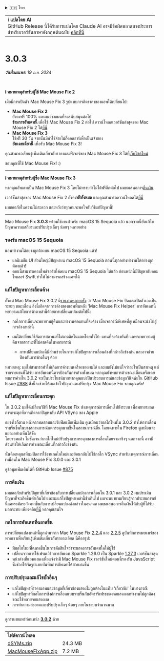 <details>
<summary>🇹🇭 ไทย</summary>

[🇬🇧 English (GitHub)](https://github.com/noah-nuebling/mac-mouse-fix/releases/tag/3.0.3)\
[🇦🇩 Català](https://redirect.macmousefix.com/?target=mmf-release&tag=3.0.3&locale=ca)\
[🇩🇪 Deutsch](https://redirect.macmousefix.com/?target=mmf-release&tag=3.0.3&locale=de)\
[🇪🇸 Español](https://redirect.macmousefix.com/?target=mmf-release&tag=3.0.3&locale=es)\
[🇫🇷 Français](https://redirect.macmousefix.com/?target=mmf-release&tag=3.0.3&locale=fr)\
[🇮🇩 Indonesia](https://redirect.macmousefix.com/?target=mmf-release&tag=3.0.3&locale=id)\
[🇮🇹 Italiano](https://redirect.macmousefix.com/?target=mmf-release&tag=3.0.3&locale=it)\
[🇭🇺 Magyar](https://redirect.macmousefix.com/?target=mmf-release&tag=3.0.3&locale=hu)\
[🇳🇱 Nederlands](https://redirect.macmousefix.com/?target=mmf-release&tag=3.0.3&locale=nl)\
[🇵🇱 Polski](https://redirect.macmousefix.com/?target=mmf-release&tag=3.0.3&locale=pl)\
[🇧🇷 Português (Brasil)](https://redirect.macmousefix.com/?target=mmf-release&tag=3.0.3&locale=pt-BR)\
[🇵🇹 Português (Portugal)](https://redirect.macmousefix.com/?target=mmf-release&tag=3.0.3&locale=pt-PT)\
[🇷🇴 Română](https://redirect.macmousefix.com/?target=mmf-release&tag=3.0.3&locale=ro)\
[🇸🇪 Svenska](https://redirect.macmousefix.com/?target=mmf-release&tag=3.0.3&locale=sv)\
[🇻🇳 Tiếng Việt](https://redirect.macmousefix.com/?target=mmf-release&tag=3.0.3&locale=vi)\
[🇹🇷 Türkçe](https://redirect.macmousefix.com/?target=mmf-release&tag=3.0.3&locale=tr)\
[🇨🇿 Čeština](https://redirect.macmousefix.com/?target=mmf-release&tag=3.0.3&locale=cs)\
[🇬🇷 Ελληνικά](https://redirect.macmousefix.com/?target=mmf-release&tag=3.0.3&locale=el)\
[🇷🇺 Русский](https://redirect.macmousefix.com/?target=mmf-release&tag=3.0.3&locale=ru)\
[🇺🇦 Українська](https://redirect.macmousefix.com/?target=mmf-release&tag=3.0.3&locale=uk)\
[🇮🇱 עברית](https://redirect.macmousefix.com/?target=mmf-release&tag=3.0.3&locale=he)\
[🇸🇦 العربية](https://redirect.macmousefix.com/?target=mmf-release&tag=3.0.3&locale=ar)\
[🇮🇳 हिन्दी](https://redirect.macmousefix.com/?target=mmf-release&tag=3.0.3&locale=hi)\
**🇹🇭 ไทย**\
[🇨🇳 中文 (简体)](https://redirect.macmousefix.com/?target=mmf-release&tag=3.0.3&locale=zh-Hans)\
[🇨🇳 中文 (繁體)](https://redirect.macmousefix.com/?target=mmf-release&tag=3.0.3&locale=zh-Hant)\
[🇭🇰 中文（香港)](https://redirect.macmousefix.com/?target=mmf-release&tag=3.0.3&locale=zh-HK)\
[🇯🇵 日本語](https://redirect.macmousefix.com/?target=mmf-release&tag=3.0.3&locale=ja)\
[🇰🇷 한국어](https://redirect.macmousefix.com/?target=mmf-release&tag=3.0.3&locale=ko)\
[Help translate Mac Mouse Fix to different languages!](https://github.com/noah-nuebling/mac-mouse-fix/discussions/731)
</details>
<table align=><td>
<b>ℹ️ แปลโดย AI</b><br>
GitHub Release นี้ได้รับการแปลโดย Claude AI อาจมีข้อผิดพลาดบางประการ<br>
สำหรับเวอร์ชันภาษาอังกฤษต้นฉบับ <a href="https://github.com/noah-nuebling/mac-mouse-fix/releases/tag/3.0.3">คลิกที่นี่</a>
</td></table>

<table></table>

# 3.0.3
***วันที่เผยแพร่:** 19 ก.ย. 2024*

<br>

**ℹ️ หมายเหตุสำหรับผู้ใช้ Mac Mouse Fix 2**

เมื่อมีการเปิดตัว Mac Mouse Fix 3 รูปแบบการคิดราคาของแอพได้เปลี่ยนไป:

- **Mac Mouse Fix 2**\
ยังคงฟรี 100% และผมวางแผนที่จะสนับสนุนต่อไป\
**ข้ามการอัพเดทนี้** เพื่อใช้ Mac Mouse Fix 2 ต่อไป ดาวน์โหลดเวอร์ชันล่าสุดของ Mac Mouse Fix 2 ได้[ที่นี่](https://redirect.macmousefix.com/?target=mmf2-latest&locale=th)
- **Mac Mouse Fix 3**\
ใช้ฟรี 30 วัน จากนั้นมีค่าใช้จ่ายไม่กี่ดอลลาร์เพื่อเป็นเจ้าของ\
**อัพเดทเดี๋ยวนี้** เพื่อรับ Mac Mouse Fix 3!

คุณสามารถเรียนรู้เพิ่มเติมเกี่ยวกับราคาและฟีเจอร์ของ Mac Mouse Fix 3 ได้ที่[เว็บไซต์ใหม่](https://macmousefix.com/)

ขอบคุณที่ใช้ Mac Mouse Fix! :)

---

**ℹ️ หมายเหตุสำหรับผู้ซื้อ Mac Mouse Fix 3**

หากคุณอัพเดทเป็น Mac Mouse Fix 3 โดยไม่ทราบว่าไม่ได้ฟรีอีกต่อไป ผมขอเสนอการ[คืนเงิน](https://redirect.macmousefix.com/?target=mmf-apply-for-refund&locale=th)

เวอร์ชันล่าสุดของ Mac Mouse Fix 2 ยังคง**ฟรีทั้งหมด** และคุณสามารถดาวน์โหลดได้[ที่นี่](https://redirect.macmousefix.com/?target=mmf2-latest&locale=th)

ผมขออภัยในความไม่สะดวก และหวังว่าทุกคนจะพอใจกับวิธีแก้ปัญหานี้!

---

Mac Mouse Fix **3.0.3** พร้อมใช้งานสำหรับ macOS 15 Sequoia แล้ว นอกจากนี้ยังแก้ไขปัญหาความเสถียรและปรับปรุงเล็กๆ น้อยๆ หลายอย่าง

### รองรับ macOS 15 Sequoia

แอพทำงานได้อย่างถูกต้องบน macOS 15 Sequoia แล้ว!

- แอนิเมชัน UI ส่วนใหญ่มีปัญหาบน macOS 15 Sequoia ตอนนี้ทุกอย่างทำงานได้อย่างถูกต้องแล้ว!
- ตอนนี้สามารถคอมไพล์ซอร์สโค้ดบน macOS 15 Sequoia ได้แล้ว ก่อนหน้านี้มีปัญหากับคอมไพเลอร์ Swift ทำให้ไม่สามารถสร้างแอพได้

### แก้ไขปัญหาการเลื่อนค้าง

ตั้งแต่ Mac Mouse Fix 3.0.2 มี[รายงานหลายครั้ง](https://github.com/noah-nuebling/mac-mouse-fix/issues/988) ว่า Mac Mouse Fix ปิดและเปิดตัวเองเป็นระยะๆ ขณะเลื่อน สิ่งนี้เกิดจากการค้างของแอพพื้นหลัง 'Mac Mouse Fix Helper' การอัพเดทนี้พยายามแก้ไขการค้างเหล่านี้ด้วยการเปลี่ยนแปลงต่อไปนี้:

- กลไกการเลื่อนจะพยายามกู้คืนและทำงานต่อแทนที่จะค้าง เมื่อเจอกรณีพิเศษที่ดูเหมือนจะนำไปสู่การค้างเหล่านี้
- ผมได้เปลี่ยนวิธีจัดการสถานะที่ไม่คาดคิดในแอพโดยทั่วไป: แทนที่จะค้างทันที แอพจะพยายามกู้คืนจากสถานะที่ไม่คาดคิดในหลายกรณี

    - การเปลี่ยนแปลงนี้มีส่วนช่วยในการแก้ไขปัญหาการเลื่อนค้างที่กล่าวถึงข้างต้น และอาจช่วยป้องกันการค้างอื่นๆ ด้วย

หมายเหตุ: ผมไม่สามารถทำให้เกิดการค้างบนเครื่องของผมได้ และผมยังไม่แน่ใจว่าอะไรเป็นสาเหตุ แต่จากรายงานที่ได้รับ การอัพเดทนี้ควรป้องกันการค้างทั้งหมด หากคุณยังพบการค้างขณะเลื่อนหรือเคยพบการค้างใน 3.0.2 จะเป็นประโยชน์มากหากคุณแบ่งปันประสบการณ์และข้อมูลวินิจฉัยใน GitHub Issue [#988](https://github.com/noah-nuebling/mac-mouse-fix/issues/988) สิ่งนี้จะช่วยให้ผมเข้าใจปัญหาและปรับปรุง Mac Mouse Fix ขอบคุณครับ!

### แก้ไขปัญหาการเลื่อนกระตุก

ใน 3.0.2 ผมได้เปลี่ยนวิธีที่ Mac Mouse Fix ส่งเหตุการณ์การเลื่อนไปยังระบบ เพื่อพยายามลดการกระตุกที่อาจเกิดจากปัญหากับ API VSync ของ Apple

อย่างไรก็ตาม หลังจากทดสอบและรับฟีดแบ็กเพิ่มเติม ดูเหมือนว่ากลไกใหม่ใน 3.0.2 ทำให้การเลื่อนราบรื่นขึ้นในบางสถานการณ์แต่กระตุกมากขึ้นในสถานการณ์อื่น โดยเฉพาะใน Firefox ดูเหมือนจะแย่ลงอย่างเห็นได้ชัด\
โดยรวมแล้ว ไม่ชัดเจนว่ากลไกใหม่ปรับปรุงการกระตุกของการเลื่อนโดยรวมจริงๆ นอกจากนี้ อาจมีส่วนทำให้เกิดการค้างขณะเลื่อนที่กล่าวถึงข้างต้น

นั่นคือเหตุผลที่ผมปิดการใช้งานกลไกใหม่และย้อนกลับไปใช้กลไก VSync สำหรับเหตุการณ์การเลื่อนเหมือนใน Mac Mouse Fix 3.0.0 และ 3.0.1

ดูข้อมูลเพิ่มเติมได้ที่ GitHub Issue [#875](https://github.com/noah-nuebling/mac-mouse-fix/issues/875)

### การคืนเงิน

ผมขออภัยสำหรับปัญหาที่เกี่ยวข้องกับการเปลี่ยนแปลงการเลื่อนใน 3.0.1 และ 3.0.2 ผมประเมินปัญหาที่จะเกิดขึ้นต่ำเกินไป และผมแก้ไขปัญหาเหล่านี้ช้าเกินไป ผมจะพยายามเรียนรู้จากประสบการณ์นี้และระมัดระวังมากขึ้นกับการเปลี่ยนแปลงดังกล่าวในอนาคต ผมขอเสนอการคืนเงินให้กับผู้ที่ได้รับผลกระทบ เพียงคลิก[ที่นี่](https://redirect.macmousefix.com/?target=mmf-apply-for-refund&locale=th) หากคุณสนใจ

### กลไกการอัพเดทที่ฉลาดขึ้น

การเปลี่ยนแปลงเหล่านี้ถูกนำมาจาก Mac Mouse Fix [2.2.4](https://redirect.macmousefix.com/?target=mmf-release&tag=2.2.4&locale=th) และ [2.2.5](https://redirect.macmousefix.com/?target=mmf-release&tag=2.2.5&locale=th) ดูบันทึกการเผยแพร่ของพวกเขาเพื่อเรียนรู้เพิ่มเติมเกี่ยวกับรายละเอียด นี่คือสรุป:

- มีกลไกใหม่ที่ฉลาดขึ้นในการตัดสินใจว่าจะแสดงการอัพเดทใดให้ผู้ใช้
- เปลี่ยนจากการใช้เฟรมเวิร์กการอัพเดท Sparkle 1.26.0 เป็น Sparkle [1.27.3](https://github.com/sparkle-project/Sparkle/releases/tag/1.27.3) เวอร์ชันล่าสุด
- หน้าต่างที่แอพแสดงเพื่อแจ้งว่ามี Mac Mouse Fix เวอร์ชันใหม่ตอนนี้รองรับ JavaScript ซึ่งช่วยให้จัดรูปแบบบันทึกการอัพเดทได้สวยงามขึ้น

### การปรับปรุงและแก้ไขบั๊กอื่นๆ

- แก้ไขปัญหาที่ราคาแอพและข้อมูลที่เกี่ยวข้องแสดงไม่ถูกต้องในแท็บ 'เกี่ยวกับ' ในบางกรณี
- แก้ไขปัญหาที่กลไกการซิงค์การเลื่อนแบบราบรื่นกับอัตรารีเฟรชของจอแสดงผลทำงานไม่ถูกต้องขณะใช้หลายจอแสดงผล
- การทำความสะอาดและปรับปรุงเล็กๆ น้อยๆ ภายในระบบจำนวนมาก

---

ดูการเผยแพร่ก่อนหน้า [**3.0.2**](https://redirect.macmousefix.com/?target=mmf-release&tag=3.0.2&locale=th) ด้วย

---

<table align="start">
<tr>
    <td colspan=2>
        <b>ไฟล์ดาวน์โหลด</b>
    </td>
</tr>
<tr>
    <td><a href="https://github.com/noah-nuebling/mac-mouse-fix/releases/download/3.0.3/dSYMs.zip">dSYMs.zip</a></td>
    <td>24.3 MB</td>
</tr>
<tr>
    <td><a href="https://github.com/noah-nuebling/mac-mouse-fix/releases/download/3.0.3/MacMouseFixApp.zip">MacMouseFixApp.zip</a></td>
    <td>7.2 MB</td>
</tr>
</table>